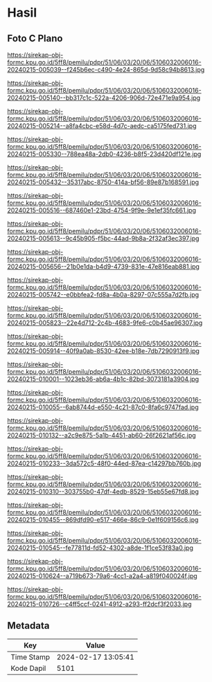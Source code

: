 # Hasil

## Foto C Plano

https://sirekap-obj-formc.kpu.go.id/5ff8/pemilu/pdpr/51/06/03/20/06/5106032006016-20240215-005039--f245b6ec-c490-4e24-865d-9d58c94b8613.jpg

https://sirekap-obj-formc.kpu.go.id/5ff8/pemilu/pdpr/51/06/03/20/06/5106032006016-20240215-005140--bb317c1c-522a-4206-906d-72e471e9a954.jpg

https://sirekap-obj-formc.kpu.go.id/5ff8/pemilu/pdpr/51/06/03/20/06/5106032006016-20240215-005214--a8fa4cbc-e58d-4d7c-aedc-ca5175fed731.jpg

https://sirekap-obj-formc.kpu.go.id/5ff8/pemilu/pdpr/51/06/03/20/06/5106032006016-20240215-005330--788ea48a-2db0-4236-b8f5-23d420df121e.jpg

https://sirekap-obj-formc.kpu.go.id/5ff8/pemilu/pdpr/51/06/03/20/06/5106032006016-20240215-005432--35317abc-8750-414a-bf56-89e87b168591.jpg

https://sirekap-obj-formc.kpu.go.id/5ff8/pemilu/pdpr/51/06/03/20/06/5106032006016-20240215-005516--687460e1-23bd-4754-9f9e-9e1ef35fc661.jpg

https://sirekap-obj-formc.kpu.go.id/5ff8/pemilu/pdpr/51/06/03/20/06/5106032006016-20240215-005613--9c45b905-f5bc-44ad-9b8a-2f32af3ec397.jpg

https://sirekap-obj-formc.kpu.go.id/5ff8/pemilu/pdpr/51/06/03/20/06/5106032006016-20240215-005656--21b0e1da-b4d9-4739-831e-47e816eab881.jpg

https://sirekap-obj-formc.kpu.go.id/5ff8/pemilu/pdpr/51/06/03/20/06/5106032006016-20240215-005742--e0bbfea2-fd8a-4b0a-8297-07c555a7d2fb.jpg

https://sirekap-obj-formc.kpu.go.id/5ff8/pemilu/pdpr/51/06/03/20/06/5106032006016-20240215-005823--22e4d712-2c4b-4683-9fe6-c0b45ae96307.jpg

https://sirekap-obj-formc.kpu.go.id/5ff8/pemilu/pdpr/51/06/03/20/06/5106032006016-20240215-005914--40f9a0ab-8530-42ee-b18e-7db7290913f9.jpg

https://sirekap-obj-formc.kpu.go.id/5ff8/pemilu/pdpr/51/06/03/20/06/5106032006016-20240215-010001--1023eb36-ab6a-4b1c-82bd-3073181a3904.jpg

https://sirekap-obj-formc.kpu.go.id/5ff8/pemilu/pdpr/51/06/03/20/06/5106032006016-20240215-010055--6ab8744d-e550-4c21-87c0-8fa6c9747fad.jpg

https://sirekap-obj-formc.kpu.go.id/5ff8/pemilu/pdpr/51/06/03/20/06/5106032006016-20240215-010132--a2c9e875-5a1b-4451-ab60-26f2621af56c.jpg

https://sirekap-obj-formc.kpu.go.id/5ff8/pemilu/pdpr/51/06/03/20/06/5106032006016-20240215-010233--3da572c5-48f0-44ed-87ea-c14297bb760b.jpg

https://sirekap-obj-formc.kpu.go.id/5ff8/pemilu/pdpr/51/06/03/20/06/5106032006016-20240215-010310--303755b0-47df-4edb-8529-15eb55e67fd8.jpg

https://sirekap-obj-formc.kpu.go.id/5ff8/pemilu/pdpr/51/06/03/20/06/5106032006016-20240215-010455--869dfd90-e517-466e-86c9-0e1f609156c6.jpg

https://sirekap-obj-formc.kpu.go.id/5ff8/pemilu/pdpr/51/06/03/20/06/5106032006016-20240215-010545--fe77811d-fd52-4302-a8de-1f1ce53f83a0.jpg

https://sirekap-obj-formc.kpu.go.id/5ff8/pemilu/pdpr/51/06/03/20/06/5106032006016-20240215-010624--a719b673-79a6-4cc1-a2a4-a819f040024f.jpg

https://sirekap-obj-formc.kpu.go.id/5ff8/pemilu/pdpr/51/06/03/20/06/5106032006016-20240215-010726--c4ff5ccf-0241-4912-a293-ff2dcf3f2033.jpg


## Metadata

| Key        | Value               |
| ---------- | ------------------- |
| Time Stamp | 2024-02-17 13:05:41 |
| Kode Dapil | 5101                |



